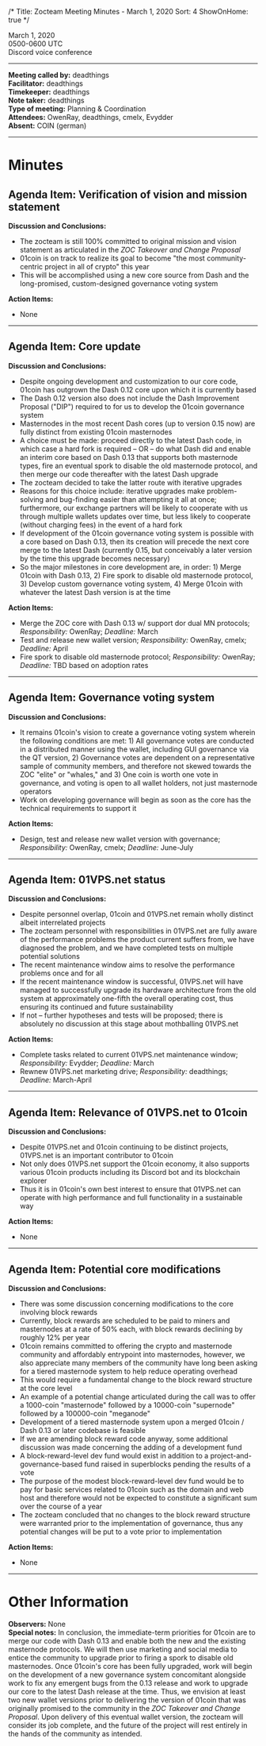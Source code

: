 /*
Title: Zocteam Meeting Minutes - March 1, 2020
Sort: 4
ShowOnHome: true
*/

March 1, 2020  
0500-0600 UTC  
Discord voice conference

---

**Meeting called by:** deadthings  
**Facilitator:** deadthings  
**Timekeeper:** deadthings  
**Note taker:** deadthings  
**Type of meeting:** Planning & Coordination  
**Attendees:** OwenRay, deadthings, cmelx, Evydder  
**Absent:** COIN (german)

---

# Minutes

## Agenda Item: Verification of vision and mission statement

**Discussion and Conclusions:**
- The zocteam is still 100% committed to original mission and vision statement as articulated in the *ZOC Takeover and Change Proposal*
- 01coin is on track to realize its goal to become "the most community-centric project in all of crypto" this year
- This will be accomplished using a new core source from Dash and the long-promised, custom-designed governance voting system

**Action Items:**
- None

---

## Agenda Item: Core update

**Discussion and Conclusions:**
- Despite ongoing development and customization to our core code, 01coin has outgrown the Dash 0.12 core upon which it is currently based
- The Dash 0.12 version also does not include the Dash Improvement Proposal ("DIP") required to for us to develop the 01coin governance system
- Masternodes in the most recent Dash cores (up to version 0.15 now) are fully distinct from existing 01coin masternodes
- A choice must be made: proceed directly to the latest Dash code, in which case a hard fork is required – OR – do what Dash did and enable an interim core based on Dash 0.13 that supports both masternode types, fire an eventual spork to disable the old masternode protocol, and then merge our code thereafter with the latest Dash upgrade
- The zocteam decided to take the latter route with iterative upgrades
- Reasons for this choice include: iterative upgrades make problem-solving and bug-finding easier than attempting it all at once; furthermore, our exchange partners will be likely to cooperate with us through multiple wallets updates over time, but less likely to cooperate (without charging fees) in the event of a hard fork
- If development of the 01coin governance voting system is possible with a core based on Dash 0.13, then its creation will precede the next core merge to the latest Dash (currently 0.15, but conceivably a later version by the time this upgrade becomes necessary)
- So the major milestones in core development are, in order: 1) Merge 01coin with Dash 0.13, 2) Fire spork to disable old masternode protocol, 3) Develop custom governance voting system, 4) Merge 01coin with whatever the latest Dash version is at the time

**Action Items:**
- Merge the ZOC core with Dash 0.13 w/ support dor dual MN protocols; *Responsibility:* OwenRay; *Deadline:* March
- Test and release new wallet version; *Responsibility:* OwenRay, cmelx; *Deadline:* April
- Fire spork to disable old masternode protocol; *Responsibility:* OwenRay; *Deadline:* TBD based on adoption rates

---

## Agenda Item: Governance voting system

**Discussion and Conclusions:**
- It remains 01coin's vision to create a governance voting system wherein the following conditions are met: 1) All governance votes are conducted in a distributed manner using the wallet, including GUI governance via the QT version, 2) Governance votes are dependent on a representative sample of community members, and therefore not skewed towards the ZOC "elite" or "whales," and 3) One coin is worth one vote in governance, and voting is open to all wallet holders, not just masternode operators
- Work on developing governance will begin as soon as the core has the technical requirements to support it

**Action Items:**
- Design, test and release new wallet version with governance; *Responsibility:* OwenRay, cmelx; *Deadline:* June-July

---

## Agenda Item: 01VPS.net status

**Discussion and Conclusions:**
- Despite personnel overlap, 01coin and 01VPS.net remain wholly distinct albeit interrelated projects
- The zocteam personnel with responsibilities in 01VPS.net are fully aware of the performance problems the product current suffers from, we have diagnosed the problem, and we have completed tests on multiple potential solutions
- The recent maintenance window aims to resolve the performance problems once and for all
- If the recent maintenance window is successful, 01VPS.net will have managed to successfully upgrade its hardware architecture from the old system at approximately one-fifth the overall operating cost, thus ensuring its continued and future sustainability
- If not – further hypotheses and tests will be proposed; there is absolutely no discussion at this stage about mothballing 01VPS.net

**Action Items:**
- Complete tasks related to current 01VPS.net maintenance window; *Responsibility:* Evydder; *Deadline:* March
- Rewnew 01VPS.net marketing drive; *Responsibility:* deadthings; *Deadline:* March-April

---

## Agenda Item: Relevance of 01VPS.net to 01coin

**Discussion and Conclusions:**
- Despite 01VPS.net and 01coin continuing to be distinct projects, 01VPS.net is an important contributor to 01coin
- Not only does 01VPS.net support the 01coin economy, it also supports various 01coin products including its Discord bot and its blockchain explorer
- Thus it is in 01coin's own best interest to ensure that 01VPS.net can operate with high performance and full functionality in a sustainable way

**Action Items:**
- None

---

## Agenda Item: Potential core modifications

**Discussion and Conclusions:**
- There was some discussion concerning modifications to the core involving block rewards
- Currently, block rewards are scheduled to be paid to miners and masternodes at a rate of 50% each, with block rewards declining by roughly 12% per year
- 01coin remains committed to offering the crypto and masternode community and affordably entrypoint into masternodes, however, we also appreciate many members of the community have long been asking for a tiered masternode system to help reduce operating overhead
- This would require a fundamental change to the block reward structure at the core level
- An example of a potential change articulated during the call was to offer a 1000-coin "masternode" followed by a 10000-coin "supernode" followed by a 100000-coin "meganode"
- Development of a tiered masternode system upon a merged 01coin / Dash 0.13 or later codebase is feasible
- If we are amending block reward code anyway, some additional discussion was made concerning the adding of a development fund
- A block-reward-level dev fund would exist in addition to a project-and-governance-based fund raised in superblocks pending the results of a vote
- The purpose of the modest block-reward-level dev fund would be to pay for basic services related to 01coin such as the domain and web host and therefore would not be expected to constitute a significant sum over the course of a year
- The zocteam concluded that no changes to the block reward structure were warranted prior to the implementation of governance, thus any potential changes will be put to a vote prior to implementation

**Action Items:**
- None

---

# Other Information

**Observers:** None  
**Special notes:** In conclusion, the immediate-term priorities for 01coin are to merge our code with Dash 0.13 and enable both the new and the existing masternode protocols. We will then use marketing and social media to entice the community to upgrade prior to firing a spork to disable old masternodes. Once 01coin's core has been fully upgraded, work will begin on the development of a new governance system concomitant alongside work to fix any emergent bugs from the 0.13 release and work to upgrade our core to the latest Dash release at the time. Thus, we envision at least two new wallet versions prior to delivering the version of 01coin that was originally promised to the community in the *ZOC Takeover and Change Proposal*. Upon delivery of this eventual wallet version, the zocteam will consider its job complete, and the future of the project will rest entirely in the hands of the community as intended.
